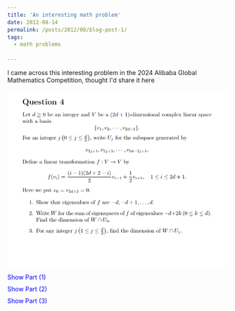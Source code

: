 ```yaml
---
title: 'An interesting math problem'
date: 2012-08-14
permalink: /posts/2012/08/blog-post-1/
tags:
  - math problems

---
```


I came across this interesting problem in the 2024 Alibaba Global Mathematics Competition, thought I'd share it here


![](/images/Screenshot%202024-06-14%20204705.png) 

<!DOCTYPE html>
<html lang="en">
<head>
    <meta charset="UTF-8">
    <meta name="viewport" content="width=device-width, initial-scale=1.0">
    <title>Question 4</title>
    <style>
        .reveal-section {
            margin-top: 10px;
            cursor: pointer;
            color: blue;
        }
        .hidden-content {
            display: none;
            margin-top: 10px;
        }
    </style>
    <script>
        function toggleVisibility(event) {
            const content = event.currentTarget.nextElementSibling;
            content.style.display = content.style.display === 'none' ? 'block' : 'none';
        }
    </script>
</head>
<body>


<div class="reveal-section" onclick="toggleVisibility(event)">Show Part (1)</div>
<div class="hidden-content">
    (1) Show that eigenvalues of <em>f</em> are -<em>d</em>, -<em>d</em> + 1, &middot;&middot;&middot;, <em>d</em>.
</div>

<div class="reveal-section" onclick="toggleVisibility(event)">Show Part (2)</div>
<div class="hidden-content">
    (2) Write <em>W</em> for the sum of eigenspaces of <em>f</em> of eigenvalues -<em>d</em> + 2<em>k</em> (0 &le; <em>k</em> &le; <em>d</em>). Find the dimension of <em>W</em> &cap; <em>U</em><sub>0</sub>.
</div>

<div class="reveal-section" onclick="toggleVisibility(event)">Show Part (3)</div>
<div class="hidden-content">
    (3) For any integer <em>j</em> (1 &le; <em>j</em> &le; <em>d</em>/2), find the dimension of <em>W</em> &cap; <em>U</em><sub>j</sub>.
</div>

</body>
</html>
